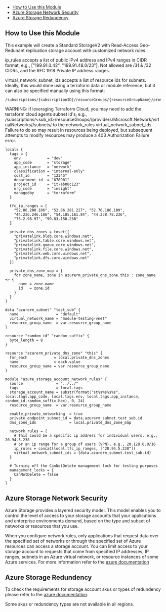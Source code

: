 - [How to Use this Module](#how-to-use-this-module)
- [Azure Storage Network Security](#azure-storage-network-security)
- [Azure Storage Redundency](#azure-storage-redundency)

## How to Use this Module

This example will create a Standard StorageV2 with Read-Access Geo-Redunant replication storage account with customized network rules. 

ip_rules accepts a list of public IPv4 address and IPv4 ranges in CIDR format, e.g., ["199.91.0.42", "199.91.48.0/23"]. Not allowed are /31 & /32 CIDRs, and the RFC 1918 Private IP address ranges.

virtual_network_subnet_ids accepts a list of resource ids for subnets. Ideally, this would done using a terraform data or module reference, but it can also be specified manually using this format:
```
/subscriptions/{subscriptionID}/resourceGroups/{resourceGroupName}/providers/Microsoft.Network/virtualNetworks/{virtualNetworkName}/subnets/{subnetID}
```

WARNING: If leveraging Terraform Cloud, you may need to add the terraform cloud agents subnet id's, e.g., /subscriptions/<sub_id>/resourceGroups/<rg>/providers/Microsoft.Network/virtualNetworks/<vnet>/subnets/<snet> to the network_rules virtual_network_subnet_ids. Failure to do so may result in resources being deployed, but subsequent attempts to modify resources may produce a 403 Authorization Failure error.

```hcl
locals {
  tags = {
    env            = "dev"
    app_code       = "storage"
    app_instance   = "network"
    classification = "internal-only"
    cost_id        = "12345"
    department_id  = "678901"
    project_id     = "it-ab00c123"
    org_code       = "insight"
    managedby      = "terraform"
  }

  tfc_ip_ranges = [
    "52.86.200.106", "52.86.201.227", "52.70.186.109",
    "44.236.246.186", "54.185.161.84", "44.238.78.236",
    "75.2.98.97", "99.83.150.238"
  ]

  private_dns_zones = toset([
    "privatelink.blob.core.windows.net",
    "privatelink.table.core.windows.net",
    "privatelink.queue.core.windows.net",
    "privatelink.file.core.windows.net",
    "privatelink.web.core.windows.net",
    "privatelink.dfs.core.windows.net"
  ])

  private_dns_zone_map = {
    for zone_name, zone in azurerm_private_dns_zone.this : zone_name => {
      name = zone.name
      id   = zone.id
    }
  }
}

data "azurerm_subnet" "test_sub" {
  name                 = "default"
  virtual_network_name = "module-testing-vnet"
  resource_group_name  = var.resource_group_name
}

resource "random_id" "random_suffix" {
  byte_length = 8
}

resource "azurerm_private_dns_zone" "this" {
  for_each            = local.private_dns_zones
  name                = each.value
  resource_group_name = var.resource_group_name
}

module "azure_storage_account_network_rules" {
  source               = "../../"
  tags                 = local.tags
  storage_account_name = substr(format("st%s%s%s%s", local.tags.app_code, local.tags.env, local.tags.app_instance, random_id.random_suffix.hex), 0, 24)
  resource_group_name  = var.resource_group_name

  enable_private_networking  = true
  private_endpoint_subnet_id = data.azurerm_subnet.test_sub.id
  dns_zone_ids               = local.private_dns_zone_map

  network_rules = {
    # This could be a specific ip address for individual users, e.g., 20.94.5.238
    # or an ip range for a group of users (VPN), e.g., 20.128.0.0/16
    ip_rules = concat(local.tfc_ip_ranges, ["20.94.5.238"])
    virtual_network_subnet_ids = [data.azurerm_subnet.test_sub.id]
  }

  # Turning off the CanNotDelete management lock for testing purposes
  management_locks = {
    CanNotDelete = false
  }
}
```

## Azure Storage Network Security
Azure Storage provides a layered security model. This model enables you to control the level of access to your storage accounts that your applications and enterprise environments demand, based on the type and subset of networks or resources that you use.

When you configure network rules, only applications that request data over the specified set of networks or through the specified set of Azure resources can access a storage account. You can limit access to your storage account to requests that come from specified IP addresses, IP ranges, subnets in an Azure virtual network, or resource instances of some Azure services. For more information refer to the [azure documentation](https://learn.microsoft.com/en-us/azure/storage/common/storage-network-security?tabs=azure-portal)

## Azure Storage Redundency

To check the requirements for storage account skus or types of redundency please refer to the [azure documentation](https://learn.microsoft.com/en-us/azure/storage/common/storage-redundancy?toc=%2Fazure%2Fstorage%2Fblobs%2Ftoc.json&bc=%2Fazure%2Fstorage%2Fblobs%2Fbreadcrumb%2Ftoc.json#summary-of-redundancy-options).  

Some skus or redundency types are not available in all regions. 
